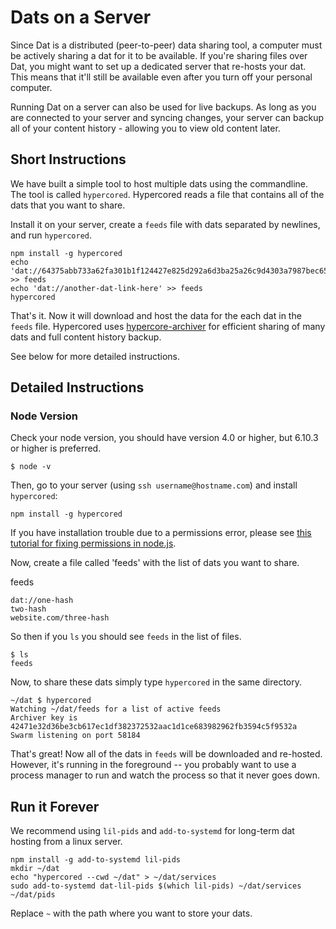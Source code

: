 # Dats on a Server

Since Dat is a distributed (peer-to-peer) data sharing tool, a computer must be actively sharing a dat for it to be available. If you're sharing files over Dat, you might want to set up a dedicated server that re-hosts your dat. This means that it'll still be available even after you turn off your personal computer.

Running Dat on a server can also be used for live backups. As long as you are connected to your server and syncing changes, your server can backup all of your content history - allowing you to view old content later.

## Short Instructions

We have built a simple tool to host multiple dats using the commandline. The tool is called `hypercored`. Hypercored reads a file that contains all of the dats that you want to share.

Install it on your server, create a `feeds` file with dats separated by newlines, and run `hypercored`.

```
npm install -g hypercored
echo 'dat://64375abb733a62fa301b1f124427e825d292a6d3ba25a26c9d4303a7987bec65' >> feeds
echo 'dat://another-dat-link-here' >> feeds
hypercored
```

That's it. Now it will download and host the data for the each dat in the `feeds` file. Hypercored uses [hypercore-archiver](https://github.com/mafintosh/hypercore-archiver) for efficient sharing of many dats and full content history backup.

See below for more detailed instructions.

## Detailed Instructions

### Node Version

Check your node version, you should have version 4.0 or higher, but 6.10.3 or higher is preferred.

```
$ node -v
```

Then, go to your server (using `ssh username@hostname.com`) and install `hypercored`:

```
npm install -g hypercored
```

If you have installation trouble due to a permissions error, please see [this tutorial for fixing permissions in node.js](https://docs.npmjs.com/getting-started/fixing-npm-permissions).

Now, create a file called 'feeds' with the list of dats you want to share.

feeds
```
dat://one-hash
two-hash
website.com/three-hash
```

So then if you `ls` you should see `feeds` in the list of files.

```
$ ls
feeds
```

Now, to share these dats simply type `hypercored` in the same directory.

```
~/dat $ hypercored
Watching ~/dat/feeds for a list of active feeds
Archiver key is 42471e32d36be3cb617ec1df382372532aac1d1ce683982962fb3594c5f9532a
Swarm listening on port 58184
```

That's great! Now all of the dats in `feeds` will be downloaded and re-hosted. However, it's running in the foreground -- you probably want to use a process manager to run and watch the process so that it never goes down.

## Run it Forever

We recommend using `lil-pids` and `add-to-systemd` for long-term dat hosting from a linux server.

```
npm install -g add-to-systemd lil-pids
mkdir ~/dat
echo "hypercored --cwd ~/dat" > ~/dat/services
sudo add-to-systemd dat-lil-pids $(which lil-pids) ~/dat/services ~/dat/pids
```

Replace `~` with the path where you want to store your dats.

